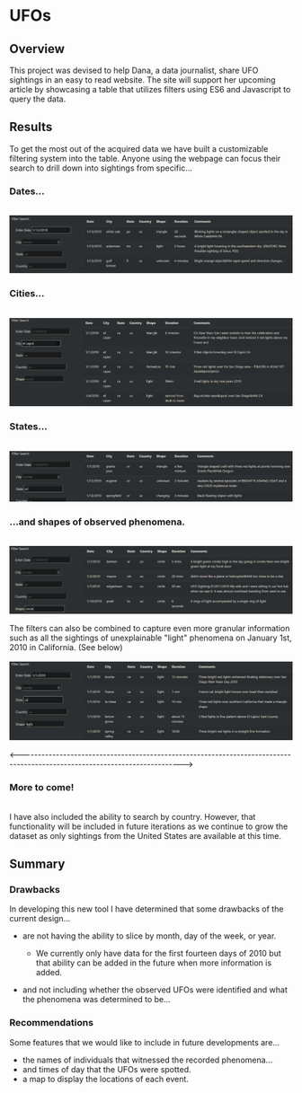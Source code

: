 # UFOs

## Overview
This project was devised to help Dana, a data journalist, share UFO sightings in an easy to read website. The site will support her upcoming article by showcasing a table that utilizes filters using ES6 and Javascript to query the data.


## Results
To get the most out of the acquired data we have built a customizable filtering system into the table. Anyone using the webpage can focus their search to drill down into sightings from specific...

### Dates...
<br/> ![Date Filter](/Images/date_filter.png)<br/>
### Cities...
<br/>![City Filter](/Images/city_filter.png)<br/>
### States...
<br/>![State Filter](/Images/state_filter.png)<br/>
### ...and shapes of observed phenomena.
<br/>![Shape Filter](/Images/shape_filter.png)<br/>

The filters can also be combined to capture even more granular information such as all the sightings of unexplainable "light" phenomena on January 1st, 2010 in California. (See below)
<br/> <br/>![Multiple Filters](/Images/multi-filter.png)<br/>

<--------------------------------------------------------------------------------------------------------------------------->
### More to come!
<br/>I have also included the ability to search by country. However, that functionality will be included in future iterations as we continue to grow the dataset as only sightings from the United States are available at this time.

## Summary

### Drawbacks
In developing this new tool I have determined that some drawbacks of the current design...
- are not having the ability to slice by month, day of the week, or year.
    - We currently only have data for the first fourteen days of 2010 but that ability can be added in the future when more information is added. <br/>

- and not including whether the observed UFOs were identified and what the phenomena was determined to be...

### Recommendations
Some features that we would like to include in future developments are...

- the names of individuals that witnessed the recorded phenomena...
- and times of day that the UFOs were spotted.
- a map to display the locations of each event.
